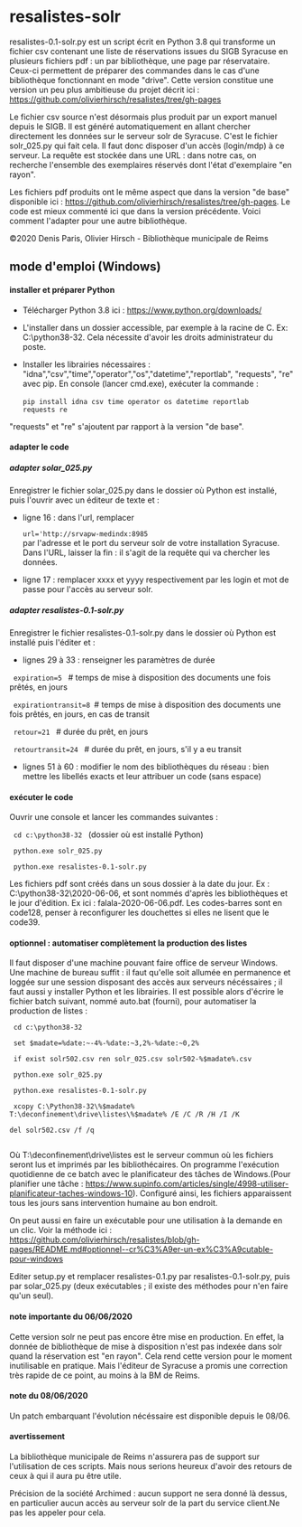 # resalistes-solr
resalistes-0.1-solr.py est un script écrit en Python 3.8 qui transforme un fichier csv contenant une liste de réservations issues du SIGB Syracuse en plusieurs fichiers pdf : un par bibliothèque, une page par réservataire. Ceux-ci permettent de préparer des commandes dans le cas d'une bibliothèque fonctionnant en mode "drive". Cette version constitue une version un peu plus ambitieuse du projet décrit ici : https://github.com/olivierhirsch/resalistes/tree/gh-pages

Le fichier csv source n'est désormais plus produit par un export manuel depuis le SIGB. Il est généré automatiquement en allant chercher directement les données sur le serveur solr de Syracuse. C'est le fichier solr_025.py qui fait cela. Il faut donc disposer d'un accès (login/mdp) à ce serveur. La requête est stockée dans une URL : dans notre cas, on recherche l'ensemble des exemplaires réservés dont l'état d'exemplaire "en rayon".

Les fichiers pdf produits ont le même aspect que dans la version "de base" disponible ici : https://github.com/olivierhirsch/resalistes/tree/gh-pages. Le code est mieux commenté ici que dans la version précédente. Voici comment l'adapter pour une autre bibliothèque.

©2020 Denis Paris, Olivier Hirsch - Bibliothèque municipale de Reims 

<h2>mode d'emploi (Windows)</h2>

<h4>installer et préparer Python</h4>

- Télécharger Python 3.8 ici : https://www.python.org/downloads/

- L'installer dans un dossier accessible, par exemple à la racine de C. Ex: C:\python38-32. Cela nécessite d'avoir les droits administrateur du poste.

- Installer les librairies nécessaires : "idna","csv","time","operator","os","datetime","reportlab", "requests", "re" avec pip.  En console (lancer cmd.exe), exécuter la commande :
<br><br><code>pip install idna csv time operator os datetime reportlab requests re</code>

"requests" et "re" s'ajoutent par rapport à la version "de base".

<h4>adapter le code</h4><h5>adapter solar_025.py</h5> Enregistrer le fichier solar_025.py dans le dossier où Python est installé, puis l'ouvrir avec un éditeur de texte et :

- ligne 16 : dans l'url, remplacer 
<br><code> url='http://srvapw-medindx:8985 </code><br> par l'adresse et le port du serveur solr de votre installation Syracuse. Dans l'URL, laisser la fin : il s'agit de la requête qui va chercher les données.

- ligne 17 : remplacer xxxx et yyyy respectivement par les login et mot de passe pour l'accès au serveur solr.

<h5>adapter resalistes-0.1-solr.py</h5> Enregistrer le fichier resalistes-0.1-solr.py dans le dossier où Python est installé puis l'éditer et :

- lignes 29 à 33 : renseigner les paramètres de durée

 <code> expiration=5 </code> # temps de mise à disposition des documents une fois prêtés, en jours

  <code> expirationtransit=8 </code># temps de mise à disposition des documents une fois prêtés, en jours, en cas de transit

  <code> retour=21 </code> # durée du prêt, en jours

  <code> retourtransit=24 </code> # durée du prêt, en jours, s'il y a eu transit

- lignes 51 à 60 : modifier le nom des bibliothèques du réseau : bien mettre les libellés exacts et leur attribuer un code (sans espace)

<h4>exécuter le code</h4> Ouvrir une console et lancer les commandes suivantes :

<code> cd c:\python38-32 </code> (dossier où est installé Python)

<code> python.exe solr_025.py </code>

<code> python.exe resalistes-0.1-solr.py </code>

Les fichiers pdf sont créés dans un sous dossier à la date du jour. Ex : C:\python38-32\2020-06-06, et sont nommés d'après les bibliothèques et le jour d'édition. Ex ici : falala-2020-06-06.pdf. Les codes-barres sont en code128, penser à reconfigurer les douchettes si elles ne lisent que le code39.

<h4>optionnel : automatiser complètement la production des listes</h4> Il faut disposer d'une machine pouvant faire office de serveur Windows. Une machine de bureau suffit : il faut qu'elle soit allumée en permanence et loggée sur une session disposant des accès aux serveurs nécéssaires ; il faut aussi y installer Python et les librairies. Il est possible alors d'écrire le fichier batch suivant, nommé auto.bat (fourni), pour automatiser la production de listes :
<br>
<code>
<div> cd c:\python38-32 </div>
<div> set $madate=%date:~-4%-%date:~3,2%-%date:~0,2%  </div>
<div> if exist solr502.csv ren solr_025.csv solr502-%$madate%.csv</div>
<div> python.exe solr_025.py </div>
<div> python.exe resalistes-0.1-solr.py </div>
<div> xcopy C:\Python38-32\%$madate% T:\deconfinement\drive\listes\%$madate% /E /C /R /H /I /K </div>
<div>del solr502.csv /f /q</div>
</code>

Où T:\deconfinement\drive\listes est le serveur commun où les fichiers seront lus et imprimés par les bibliothécaires. On programme l'exécution quotidienne de ce batch avec le planificateur des tâches de Windows.(Pour planifier une tâche : https://www.supinfo.com/articles/single/4998-utiliser-planificateur-taches-windows-10). Configuré ainsi, les fichiers apparaissent tous les jours sans intervention humaine au bon endroit.

On peut aussi en faire un exécutable pour une utilisation à la demande en un clic. Voir la méthode ici :
https://github.com/olivierhirsch/resalistes/blob/gh-pages/README.md#optionnel--cr%C3%A9er-un-ex%C3%A9cutable-pour-windows

Editer setup.py et remplacer resalistes-0.1.py par resalistes-0.1-solr.py, puis par solar_025.py (deux exécutables ; il existe des méthodes pour n'en faire qu'un seul).

<h4>note importante du 06/06/2020</h4>Cette version solr ne peut pas encore être mise en production. En effet, la donnée de bibliothèque de mise à disposition n'est pas indexée dans solr quand la réservation est "en rayon". Cela rend cette version pour le moment inutilisable en pratique. Mais l'éditeur de Syracuse a promis une correction très rapide de ce point, au moins à la BM de Reims.

<h4>note du 08/06/2020</h4>Un patch embarquant l'évolution nécéssaire est disponible depuis le 08/06.

<h4>avertissement</h4>La bibliothèque municipale de Reims n'assurera pas de support sur l'utilisation de ces scripts. Mais nous serions heureux d'avoir des retours de ceux à qui il aura pu être utile.

Précision de la société Archimed : aucun support ne sera donné là dessus, en particulier aucun accès au serveur solr de la part du service client.Ne pas les appeler pour cela.
